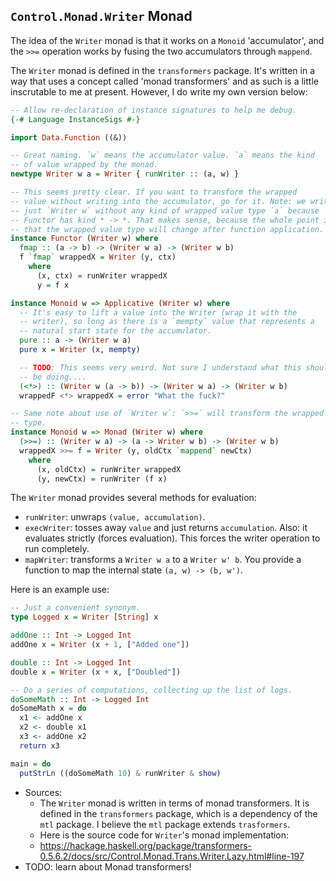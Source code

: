 ## `Control.Monad.Writer` Monad

The idea of the `Writer` monad is that it works on a `Monoid`
'accumulator', and the `>>=` operation works by fusing the two
accumulators through `mappend`.

The `Writer` monad is defined in the `transformers` package. It's
written in a way that uses a concept called 'monad transformers' and as
such is a little inscrutable to me at present. However, I do write my
own version below:

```haskell
-- Allow re-declaration of instance signatures to help me debug.
{-# Language InstanceSigs #-}

import Data.Function ((&))

-- Great naming. `w` means the accumulator value. `a` means the kind
-- of value wrapped by the monad.
newtype Writer w a = Writer { runWriter :: (a, w) }

-- This seems pretty clear. If you want to transform the wrapped
-- value without writing into the accumulator, go for it. Note: we write
-- just `Writer w` without any kind of wrapped value type `a` because
-- Functor has kind * -> *. That makes sense, because the whole point is
-- that the wrapped value type will change after function application.
instance Functor (Writer w) where
  fmap :: (a -> b) -> (Writer w a) -> (Writer w b)
  f `fmap` wrappedX = Writer (y, ctx)
    where
      (x, ctx) = runWriter wrappedX
      y = f x

instance Monoid w => Applicative (Writer w) where
  -- It's easy to lift a value into the Writer (wrap it with the
  -- writer), so long as there is a `mempty` value that represents a
  -- natural start state for the accumulator.
  pure :: a -> (Writer w a)
  pure x = Writer (x, mempty)

  -- TODO: This seems very weird. Not sure I understand what this should
  -- be doing....
  (<*>) :: (Writer w (a -> b)) -> (Writer w a) -> (Writer w b)
  wrappedF <*> wrappedX = error "What the fuck?"

-- Same note about use of `Writer w`: `>>=` will transform the wrapped
-- type.
instance Monoid w => Monad (Writer w) where
  (>>=) :: (Writer w a) -> (a -> Writer w b) -> (Writer w b)
  wrappedX >>= f = Writer (y, oldCtx `mappend` newCtx)
    where
      (x, oldCtx) = runWriter wrappedX
      (y, newCtx) = runWriter (f x)
```

The `Writer` monad provides several methods for evaluation:

* `runWriter`: unwraps `(value, accumulation)`.
* `execWriter`: tosses away `value` and just returns
  `accumulation`. Also: it evaluates strictly (forces evaluation). This
  forces the writer operation to run completely.
* `mapWriter`: transforms a `Writer w a` to a `Writer w' b`. You provide
  a function to map the internal state `(a, w) -> (b, w')`.

Here is an example use:

```haskell
-- Just a convenient synonym.
type Logged x = Writer [String] x

addOne :: Int -> Logged Int
addOne x = Writer (x + 1, ["Added one"])

double :: Int -> Logged Int
double x = Writer (x + x, ["Doubled"])

-- Do a series of computations, collecting up the list of logs.
doSomeMath :: Int -> Logged Int
doSomeMath x = do
  x1 <- addOne x
  x2 <- double x1
  x3 <- addOne x2
  return x3

main = do
  putStrLn ((doSomeMath 10) & runWriter & show)
```

* Sources:
  * The `Writer` monad is written in terms of monad transformers. It is
    defined in the `transformers` package, which is a dependency of the
    `mtl` package. I believe the `mtl` package extends `trasformers`.
  * Here is the source code for `Writer`'s monad implementation:
  * https://hackage.haskell.org/package/transformers-0.5.6.2/docs/src/Control.Monad.Trans.Writer.Lazy.html#line-197
* TODO: learn about Monad transformers!
